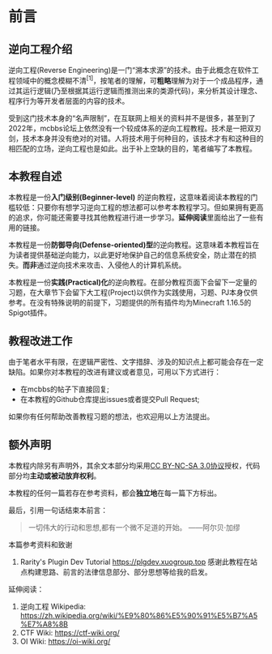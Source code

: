 # 前言

## 逆向工程介绍

逆向工程(Reverse Engineering)是一门“溯本求源”的技术。由于此概念在软件工程领域中的概念模糊不清<sup>[1]</sup>，按笔者的理解，可**粗略**理解为对于一个成品程序，通过其运行逻辑(乃至根据其运行逻辑而推测出来的类源代码)，来分析其设计理念、程序行为等开发者层面的内容的技术。

受到这门技术本身的“名声限制”，在互联网上相关的资料并不是很多，甚至到了2022年，mcbbs论坛上依然没有一个较成体系的逆向工程教程。技术是一把双刃剑，技术本身并没有绝对的对错。人将技术用于何种目的，该技术才有和这种目的相匹配的立场，逆向工程也是如此。出于补上空缺的目的，笔者编写了本教程。

## 本教程自述
本教程是一份**入门级别(Beginner-level)** 的逆向教程，这意味着阅读本教程的门槛较低：只要你有想学习逆向工程的想法都可以参考本教程学习。但如果拥有更高的追求，你可能还需要寻找其他教程进行进一步学习。**延伸阅读**里面给出了一些有用的链接。

本教程是一份**防御导向(Defense-oriented)型**的逆向教程。这意味着本教程旨在为读者提供基础逆向能力，以此更好地保护自己的信息系统安全，防止潜在的损失。**而非**通过逆向技术来攻击、入侵他人的计算机系统。

本教程是一份**实践(Practical)化**的逆向教程。在部分教程页面下会留下一定量的习题，在大章节下会留下大工程(Project)以供作为实践使用，习题、PJ本身仅供参考。在没有特殊说明的前提下，习题提供的所有插件均为Minecraft 1.16.5的Spigot插件。

## 教程改进工作
由于笔者水平有限，在逻辑严密性、文字措辞、涉及的知识点上都可能会存在一定缺陷。如果你对本教程的改进有建议或者意见，可用以下方式进行：
* 在mcbbs的帖子下直接回复;
* 在本教程的Github仓库提出issues或者提交Pull Request;

如果你有任何帮助改善教程习题的想法，也欢迎用以上方法提出。

## 额外声明

本教程内除另有声明外，其余文本部分均采用[CC BY-NC-SA 3.0协议](https://creativecommons.org/licenses/by-nc-sa/3.0/)授权，代码部分均**主动或被动放弃权利**。

本教程的任何一篇若存在参考资料，都会**独立地**在每一篇下方标出。

最后，引用一句话结束本前言：
> 一切伟大的行动和思想,都有一个微不足道的开始。 ——阿尔贝·加缪

本篇参考资料和致谢
1. Rarity's Plugin Dev Tutorial https://plgdev.xuogroup.top 感谢此教程在站点构建思路、前言的法律信息部分、部分思想等给我的启发。

延伸阅读：
1. 逆向工程 Wikipedia: https://zh.wikipedia.org/wiki/%E9%80%86%E5%90%91%E5%B7%A5%E7%A8%8B
2. CTF Wiki: https://ctf-wiki.org/
3. OI Wiki: https://oi-wiki.org/